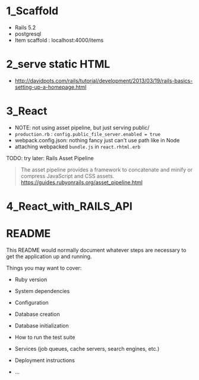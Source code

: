 # 1_Scaffold

- Rails 5.2
- postgresql
- Item scaffold : localhost:4000/items

# 2_serve static HTML

- http://davidpots.com/rails/tutorial/development/2013/03/19/rails-basics-setting-up-a-homepage.html
  
# 3_React

- NOTE: not using asset pipeline, but just serving public/
- `production.rb` : `config.public_file_server.enabled = true`
- webpack.config.json: nothing fancy just can't use path like in Node
- attaching webpacked `bundle.js` in `react.rhtml.erb`

TODO: try later: Rails Asset Pipeline
> The asset pipeline provides a framework to concatenate and minify or compress JavaScript and CSS assets. 
> https://guides.rubyonrails.org/asset_pipeline.html

# 4_React_with_RAILS_API

# README

This README would normally document whatever steps are necessary to get the
application up and running.

Things you may want to cover:

* Ruby version

* System dependencies

* Configuration

* Database creation

* Database initialization

* How to run the test suite

* Services (job queues, cache servers, search engines, etc.)

* Deployment instructions

* ...
